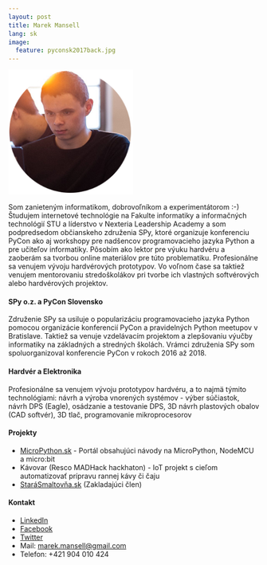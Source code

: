 ```yaml
---
layout: post
title: Marek Mansell
lang: sk
image:
  feature: pyconsk2017back.jpg
---
```


![Profile Image](/images/profile_small.png)

Som zanieteným informatikom, dobrovoľníkom a experimentátorom :-) Študujem internetové technológie na Fakulte informatiky a informačných technológií STU a líderstvo v Nexteria Leadership Academy a som podpredsedom občianskeho združenia SPy, ktoré organizuje konferenciu PyCon ako aj workshopy pre nadšencov programovacieho jazyka Python a pre učiteľov informatiky. Pôsobím ako lektor pre výuku hardvéru a zaoberám sa tvorbou online materiálov pre túto problematiku. Profesionálne sa venujem vývoju hardvérových prototypov. Vo voľnom čase sa taktiež venujem mentorovaniu stredoškolákov pri tvorbe ich vlastných softvérových alebo hardvérových projektov.

#### SPy o.z. a PyCon Slovensko

Združenie SPy sa usiluje o popularizáciu programovacieho jazyka Python pomocou organizácie konferencií PyCon a pravidelných Python meetupov v Bratislave. Taktiež sa venuje vzdelávacím projektom a zlepšovaniu výučby informatiky na základných a stredných školách. Vrámci združenia SPy som spoluorganizoval konferencie PyCon v rokoch 2016 až 2018.

#### Hardvér a Elektronika

Profesionálne sa venujem vývoju prototypov hardvéru, a to najmä týmito technológiami: návrh a výroba vnorených systémov - výber súčiastok, návrh DPS (Eagle), osádzanie a testovanie DPS, 3D návrh plastových obalov (CAD softvér), 3D tlač, programovanie mikroprocesorov


#### Projekty

*   [MicroPython.sk](http://micropython.sk/) - Portál obsahujúci návody na MicroPython, NodeMCU a micro:bit
*   Kávovar (Resco MADHack hackhaton) - IoT projekt s cieľom automatizovať prípravu rannej kávy či čaju
*   [StaráSmaltov&#x0148;a.sk](#) (Zakladajúci člen)


#### Kontakt

* [LinkedIn](https://www.linkedin.com/in/marekmansell)
* [Facebook](http://facebook.com/marekmansell)
* [Twitter](http://twitter.com/marekmansell)
* Mail: marek.mansell@gmail.com
* Telefon: +421 904 010 424
